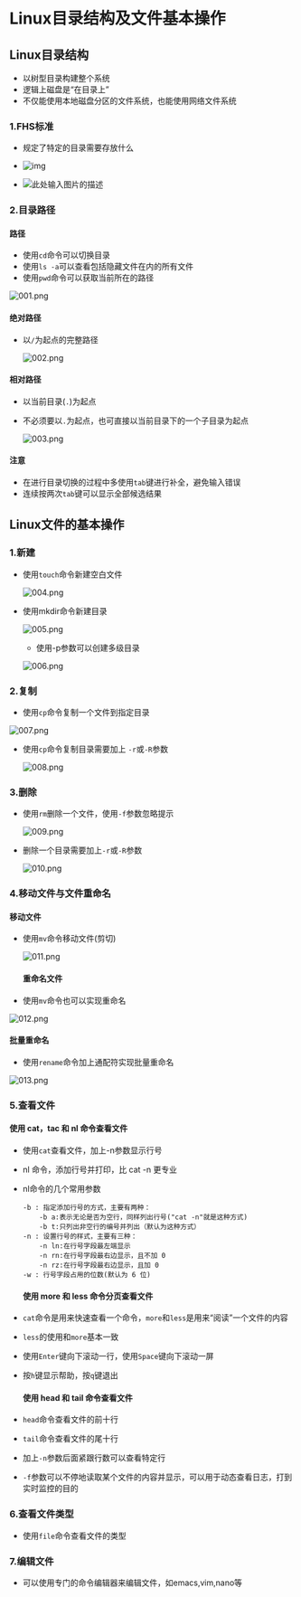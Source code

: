 # Linux目录结构及文件基本操作

## Linux目录结构

- 以树型目录构建整个系统
- 逻辑上磁盘是“在目录上”
- 不仅能使用本地磁盘分区的文件系统，也能使用网络文件系统

### 1.FHS标准

- 规定了特定的目录需要存放什么

- ![img](https://doc.shiyanlou.com/linux_base/4-1.png/wm)

- ![此处输入图片的描述](https://doc.shiyanlou.com/document-uid18510labid59timestamp1482919171956.png/wm)

  

### 2.目录路径

####     路径

- 使用`cd`命令可以切换目录
- 使用`ls -a`可以查看包括隐藏文件在内的所有文件
- 使用`pwd`命令可以获取当前所在的路径

![001.png](https://github.com/inspurcloudgroup/icprd1/blob/master/%E5%94%90%E8%88%AA/markdown_pictures/20190523/001.png?raw=true)

####     绝对路径

- 以`/`为起点的完整路径

  ![002.png](https://github.com/inspurcloudgroup/icprd1/blob/master/%E5%94%90%E8%88%AA/markdown_pictures/20190523/002.png?raw=true)

####     相对路径

- 以当前目录(`.`)为起点

- 不必须要以`.`为起点，也可直接以当前目录下的一个子目录为起点

  ![003.png](https://github.com/inspurcloudgroup/icprd1/blob/master/%E5%94%90%E8%88%AA/markdown_pictures/20190523/003.png?raw=true)

####     注意

- 在进行目录切换的过程中多使用`tab`键进行补全，避免输入错误
- 连续按两次`tab`键可以显示全部候选结果

## Linux文件的基本操作

### 1.新建

- 使用`touch`命令新建空白文件

  ![004.png](https://github.com/inspurcloudgroup/icprd1/blob/master/%E5%94%90%E8%88%AA/markdown_pictures/20190523/004.png?raw=true)

- 使用mkdir命令新建目录

  ![005.png](https://github.com/inspurcloudgroup/icprd1/blob/master/%E5%94%90%E8%88%AA/markdown_pictures/20190523/005.png?raw=true)

  - 使用-p参数可以创建多级目录

  ![006.png](https://github.com/inspurcloudgroup/icprd1/blob/master/%E5%94%90%E8%88%AA/markdown_pictures/20190523/006.png?raw=true)

### 2.复制

- 使用`cp`命令复制一个文件到指定目录

![007.png](https://github.com/inspurcloudgroup/icprd1/blob/master/%E5%94%90%E8%88%AA/markdown_pictures/20190523/007.png?raw=true)

- 使用`cp`命令复制目录需要加上 `-r`或`-R`参数

  ![008.png](https://github.com/inspurcloudgroup/icprd1/blob/master/%E5%94%90%E8%88%AA/markdown_pictures/20190523/008.png?raw=true)

### 3.删除

- 使用`rm`删除一个文件，使用`-f`参数忽略提示

  ![009.png](https://github.com/inspurcloudgroup/icprd1/blob/master/%E5%94%90%E8%88%AA/markdown_pictures/20190523/009.png?raw=true)

- 删除一个目录需要加上`-r`或`-R`参数

  ![010.png](https://github.com/inspurcloudgroup/icprd1/blob/master/%E5%94%90%E8%88%AA/markdown_pictures/20190523/010.png?raw=true)

### 4.移动文件与文件重命名

#### 	移动文件

- 使用`mv`命令移动文件(剪切)

  ![011.png](https://github.com/inspurcloudgroup/icprd1/blob/master/%E5%94%90%E8%88%AA/markdown_pictures/20190523/011.png?raw=true)

  #### 重命名文件

- 使用`mv`命令也可以实现重命名

![012.png](https://github.com/inspurcloudgroup/icprd1/blob/master/%E5%94%90%E8%88%AA/markdown_pictures/20190523/012.png?raw=true)

#### 	批量重命名

- 使用`rename`命令加上通配符实现批量重命名

![013.png](https://github.com/inspurcloudgroup/icprd1/blob/master/%E5%94%90%E8%88%AA/markdown_pictures/20190523/013.png?raw=true)

### 5.查看文件

#### 	使用 cat，tac 和 nl 命令查看文件

- 使用`cat`查看文件，加上-n参数显示行号

- nl 命令，添加行号并打印，比 cat -n 更专业

- nl命令的几个常用参数

  ```
  -b : 指定添加行号的方式，主要有两种：
      -b a:表示无论是否为空行，同样列出行号("cat -n"就是这种方式)
      -b t:只列出非空行的编号并列出（默认为这种方式）
  -n : 设置行号的样式，主要有三种：
      -n ln:在行号字段最左端显示
      -n rn:在行号字段最右边显示，且不加 0
      -n rz:在行号字段最右边显示，且加 0
  -w : 行号字段占用的位数(默认为 6 位)
  ```

  #### 使用 more 和 less 命令分页查看文件

- `cat`命令是用来快速查看一个命令，`more`和`less`是用来“阅读”一个文件的内容

- `less`的使用和`more`基本一致

- 使用`Enter`键向下滚动一行，使用`Space`键向下滚动一屏

- 按`h`键显示帮助，按`q`键退出

  #### 使用 head 和 tail 命令查看文件

- `head`命令查看文件的前十行

- `tail`命令查看文件的尾十行

- 加上`-n`参数后面紧跟行数可以查看特定行

- `-f`参数可以不停地读取某个文件的内容并显示，可以用于动态查看日志，打到实时监控的目的

### 6.查看文件类型

- 使用`file`命令查看文件的类型

### 7.编辑文件

- 可以使用专门的命令编辑器来编辑文件，如emacs,vim,nano等